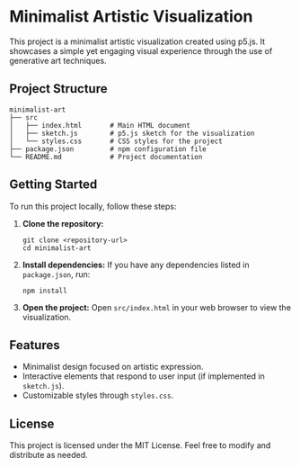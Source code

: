 # Minimalist Artistic Visualization

This project is a minimalist artistic visualization created using p5.js. It showcases a simple yet engaging visual experience through the use of generative art techniques.

## Project Structure

```
minimalist-art
├── src
│   ├── index.html       # Main HTML document
│   ├── sketch.js        # p5.js sketch for the visualization
│   └── styles.css       # CSS styles for the project
├── package.json         # npm configuration file
└── README.md            # Project documentation
```

## Getting Started

To run this project locally, follow these steps:

1. **Clone the repository:**
   ```
   git clone <repository-url>
   cd minimalist-art
   ```

2. **Install dependencies:**
   If you have any dependencies listed in `package.json`, run:
   ```
   npm install
   ```

3. **Open the project:**
   Open `src/index.html` in your web browser to view the visualization.

## Features

- Minimalist design focused on artistic expression.
- Interactive elements that respond to user input (if implemented in `sketch.js`).
- Customizable styles through `styles.css`.

## License

This project is licensed under the MIT License. Feel free to modify and distribute as needed.